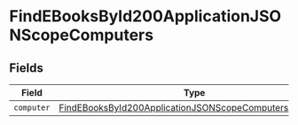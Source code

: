 # FindEBooksById200ApplicationJSONScopeComputers


## Fields

| Field                                                                                                                                       | Type                                                                                                                                        | Required                                                                                                                                    | Description                                                                                                                                 |
| ------------------------------------------------------------------------------------------------------------------------------------------- | ------------------------------------------------------------------------------------------------------------------------------------------- | ------------------------------------------------------------------------------------------------------------------------------------------- | ------------------------------------------------------------------------------------------------------------------------------------------- |
| `computer`                                                                                                                                  | [FindEBooksById200ApplicationJSONScopeComputersComputer](../../models/operations/findebooksbyid200applicationjsonscopecomputerscomputer.md) | :heavy_minus_sign:                                                                                                                          | N/A                                                                                                                                         |